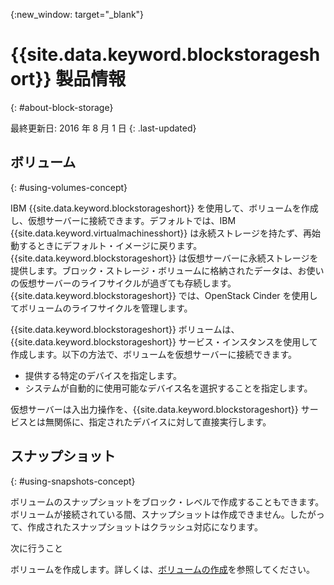 {:new_window: target="_blank"}


# {{site.data.keyword.blockstorageshort}} 製品情報
{: #about-block-storage}

最終更新日: 2016 年 8 月 1 日
{: .last-updated}

## ボリューム 
{: #using-volumes-concept}

IBM {{site.data.keyword.blockstorageshort}} を使用して、ボリュームを作成し、仮想サーバーに接続できます。デフォルトでは、IBM {{site.data.keyword.virtualmachinesshort}} は永続ストレージを持たず、再始動するときにデフォルト・イメージに戻ります。{{site.data.keyword.blockstorageshort}} は仮想サーバーに永続ストレージを提供します。ブロック・ストレージ・ボリュームに格納されたデータは、お使いの仮想サーバーのライフサイクルが過ぎても存続します。{{site.data.keyword.blockstorageshort}} では、OpenStack Cinder を使用してボリュームのライフサイクルを管理します。

{{site.data.keyword.blockstorageshort}} ボリュームは、{{site.data.keyword.blockstorageshort}} サービス・インスタンスを使用して作成します。以下の方法で、ボリュームを仮想サーバーに接続できます。
  

* 提供する特定のデバイスを指定します。 
* システムが自動的に使用可能なデバイス名を選択することを指定します。 

仮想サーバーは入出力操作を、{{site.data.keyword.blockstorageshort}} サービスとは無関係に、指定されたデバイスに対して直接実行します。

## スナップショット 
{: #using-snapshots-concept}

ボリュームのスナップショットをブロック・レベルで作成することもできます。ボリュームが接続されている間、スナップショットは作成できません。したがって、作成されたスナップショットはクラッシュ対応になります。 

次に行うこと

ボリュームを作成します。詳しくは、[ボリュームの作成](../BlockStorage/blockstorage_creatingvolume.html)を参照してください。
